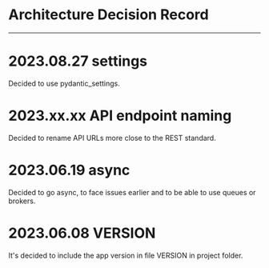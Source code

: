 # Architecture Decision Record

---

# 2023.08.27 settings

Decided to use pydantic_settings.

# 2023.xx.xx API endpoint naming

Decided to rename API URLs more close to the REST standard.

# 2023.06.19 async

Decided to go async, to face issues earlier and to be able to use queues or brokers.

# 2023.06.08 VERSION

It's decided to include the app version in file VERSION in project folder.
